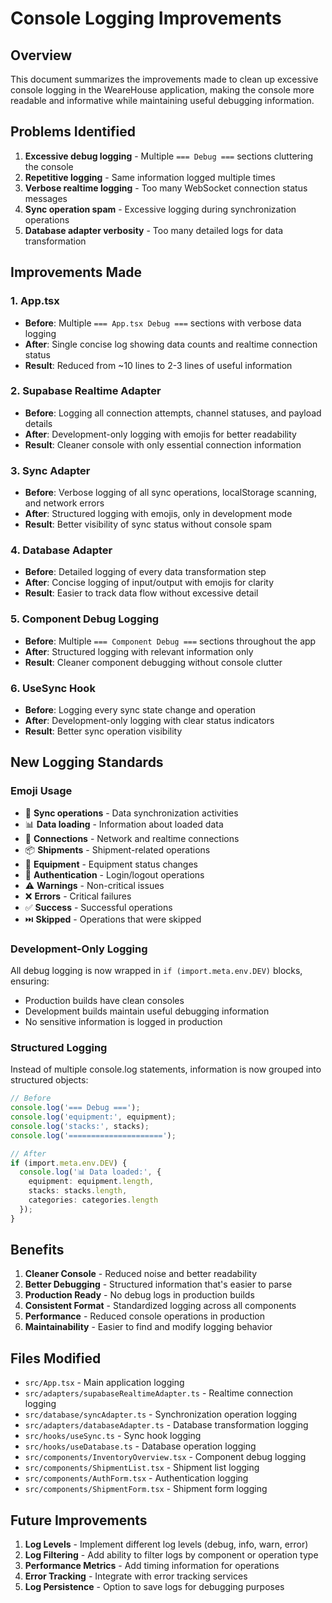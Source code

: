 # Console Logging Improvements

## Overview
This document summarizes the improvements made to clean up excessive console logging in the WeareHouse application, making the console more readable and informative while maintaining useful debugging information.

## Problems Identified
1. **Excessive debug logging** - Multiple `=== Debug ===` sections cluttering the console
2. **Repetitive logging** - Same information logged multiple times
3. **Verbose realtime logging** - Too many WebSocket connection status messages
4. **Sync operation spam** - Excessive logging during synchronization operations
5. **Database adapter verbosity** - Too many detailed logs for data transformation

## Improvements Made

### 1. App.tsx
- **Before**: Multiple `=== App.tsx Debug ===` sections with verbose data logging
- **After**: Single concise log showing data counts and realtime connection status
- **Result**: Reduced from ~10 lines to 2-3 lines of useful information

### 2. Supabase Realtime Adapter
- **Before**: Logging all connection attempts, channel statuses, and payload details
- **After**: Development-only logging with emojis for better readability
- **Result**: Cleaner console with only essential connection information

### 3. Sync Adapter
- **Before**: Verbose logging of all sync operations, localStorage scanning, and network errors
- **After**: Structured logging with emojis, only in development mode
- **Result**: Better visibility of sync status without console spam

### 4. Database Adapter
- **Before**: Detailed logging of every data transformation step
- **After**: Concise logging of input/output with emojis for clarity
- **Result**: Easier to track data flow without excessive detail

### 5. Component Debug Logging
- **Before**: Multiple `=== Component Debug ===` sections throughout the app
- **After**: Structured logging with relevant information only
- **Result**: Cleaner component debugging without console clutter

### 6. UseSync Hook
- **Before**: Logging every sync state change and operation
- **After**: Development-only logging with clear status indicators
- **Result**: Better sync operation visibility

## New Logging Standards

### Emoji Usage
- 🔄 **Sync operations** - Data synchronization activities
- 📊 **Data loading** - Information about loaded data
- 🔗 **Connections** - Network and realtime connections
- 📦 **Shipments** - Shipment-related operations
- 🔧 **Equipment** - Equipment status changes
- 🔐 **Authentication** - Login/logout operations
- ⚠️ **Warnings** - Non-critical issues
- ❌ **Errors** - Critical failures
- ✅ **Success** - Successful operations
- ⏭️ **Skipped** - Operations that were skipped

### Development-Only Logging
All debug logging is now wrapped in `if (import.meta.env.DEV)` blocks, ensuring:
- Production builds have clean consoles
- Development builds maintain useful debugging information
- No sensitive information is logged in production

### Structured Logging
Instead of multiple console.log statements, information is now grouped into structured objects:
```typescript
// Before
console.log('=== Debug ===');
console.log('equipment:', equipment);
console.log('stacks:', stacks);
console.log('=====================');

// After
if (import.meta.env.DEV) {
  console.log('📊 Data loaded:', {
    equipment: equipment.length,
    stacks: stacks.length,
    categories: categories.length
  });
}
```

## Benefits

1. **Cleaner Console** - Reduced noise and better readability
2. **Better Debugging** - Structured information that's easier to parse
3. **Production Ready** - No debug logs in production builds
4. **Consistent Format** - Standardized logging across all components
5. **Performance** - Reduced console operations in production
6. **Maintainability** - Easier to find and modify logging behavior

## Files Modified

- `src/App.tsx` - Main application logging
- `src/adapters/supabaseRealtimeAdapter.ts` - Realtime connection logging
- `src/database/syncAdapter.ts` - Synchronization operation logging
- `src/adapters/databaseAdapter.ts` - Database transformation logging
- `src/hooks/useSync.ts` - Sync hook logging
- `src/hooks/useDatabase.ts` - Database operation logging
- `src/components/InventoryOverview.tsx` - Component debug logging
- `src/components/ShipmentList.tsx` - Shipment list logging
- `src/components/AuthForm.tsx` - Authentication logging
- `src/components/ShipmentForm.tsx` - Shipment form logging

## Future Improvements

1. **Log Levels** - Implement different log levels (debug, info, warn, error)
2. **Log Filtering** - Add ability to filter logs by component or operation type
3. **Performance Metrics** - Add timing information for operations
4. **Error Tracking** - Integrate with error tracking services
5. **Log Persistence** - Option to save logs for debugging purposes
